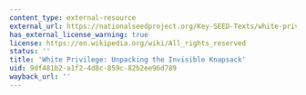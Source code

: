 ```yaml
---
content_type: external-resource
external_url: https://nationalseedproject.org/Key-SEED-Texts/white-privilege-unpacking-the-invisible-knapsack
has_external_license_warning: true
license: https://en.wikipedia.org/wiki/All_rights_reserved
status: ''
title: 'White Privilege: Unpacking the Invisible Knapsack'
uid: 9df481b2-a1f2-4d8c-859c-82b2ee96d789
wayback_url: ''
---
```

